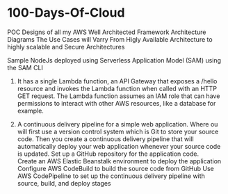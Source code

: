 # 100-Days-Of-Cloud
POC Designs of all my AWS Well Architected Framework Architecture Diagrams
The Use Cases will Varry From Higly Available Architecture to highly scalable and Secure Architectures

Sample NodeJs deployed using Serverless Application Model (SAM) using the SAM CLI 
1. It has a single Lambda function, an API Gateway that exposes a /hello resource and invokes the Lambda function when called with an HTTP GET request. The Lambda function assumes an IAM role that can have permissions to interact with other AWS resources, like a database for example.

2. A continuous delivery pipeline for a simple web application. Where ou will first use a version control system which is Git to store your source code. Then you create a continuous delivery pipeline that will automatically deploy your web application whenever your source code is updated.
           Set up a GitHub repository for the application code.      
           Create an AWS Elastic Beanstalk environment to deploy the application
           Configure AWS CodeBuild to build the source code from GitHub
           Use AWS CodePipeline to set up the continuous delivery pipeline with source, build, and deploy stages
